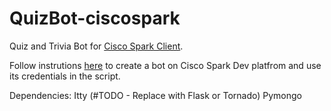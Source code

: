 # QuizBot-ciscospark
Quiz and Trivia Bot for [Cisco Spark Client](https://developer.ciscospark.com/).

Follow instrutions [here](https://developer.ciscospark.com/bots.html) to create a bot on Cisco Spark Dev platfrom and use its credentials in the script.

Dependencies:
Itty (#TODO - Replace with Flask or Tornado)
Pymongo
